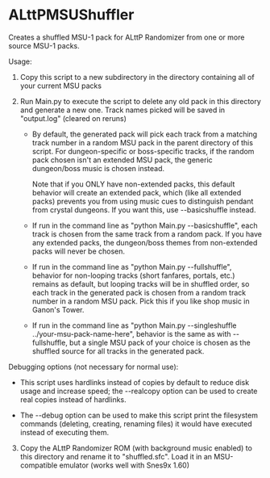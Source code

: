 # ALttPMSUShuffler

Creates a shuffled MSU-1 pack for ALttP Randomizer from one or more source
MSU-1 packs.

Usage:

1) Copy this script to a new subdirectory in the directory containing all
   of your current MSU packs

2) Run Main.py to execute the script to delete any old pack in this directory
   and generate a new one.  Track names picked will be saved in "output.log"
   (cleared on reruns)

   - By default, the generated pack will pick each track from a matching
     track number in a random MSU pack in the parent directory of this
     script.  For dungeon-specific or boss-specific tracks, if the random
     pack chosen isn't an extended MSU pack, the generic dungeon/boss music
     is chosen instead.

     Note that if you ONLY have non-extended packs, this
     default behavior will create an extended pack, which (like all extended
     packs) prevents you from using music cues to distinguish pendant from
     crystal dungeons.  If you want this, use --basicshuffle instead.

   - If run in the command line as "python Main.py --basicshuffle", each
     track is chosen from the same track from a random pack.  If you have any
     extended packs, the dungeon/boss themes from non-extended packs will
     never be chosen.

   - If run in the command line as "python Main.py --fullshuffle", behavior
     for non-looping tracks (short fanfares, portals, etc.) remains as
     default, but looping tracks will be in shuffled order, so each track
     in the generated pack is chosen from a random track number in a random
     MSU pack.  Pick this if you like shop music in Ganon's Tower.

   - If run in the command line as
     "python Main.py --singleshuffle ../your-msu-pack-name-here", behavior is
     the same as with --fullshuffle, but a single MSU pack of your choice is
     chosen as the shuffled source for all tracks in the generated pack.

 Debugging options (not necessary for normal use):

   - This script uses hardlinks instead of copies by default to reduce disk
     usage and increase speed; the --realcopy option can be used to create
     real copies instead of hardlinks.

   - The --debug option can be used to make this script print the filesystem
     commands (deleting, creating, renaming files) it would have executed
     instead of executing them.

3) Copy the ALttP Randomizer ROM (with background music enabled) to this
   directory and rename it to "shuffled.sfc".  Load it in an MSU-compatible
   emulator (works well with Snes9x 1.60)

